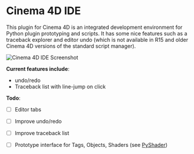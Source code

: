 # Cinema 4D IDE

This plugin for Cinema 4D is an integrated development environment for
Python plugin prototyping and scripts. It has some nice features such as
a traceback explorer and editor undo (which is not available in R15 and
older Cinema 4D versions of the standard script manager).

![Cinema 4D IDE Screenshot](http://i.imgur.com/Ib0XNOx.png)

__Current features include__:

- undo/redo
- Traceback list with line-jump on click

__Todo__:

- [ ] Editor tabs
- [ ] Improve undo/redo
- [ ] Improve traceback list
- [ ] Prototype interface for Tags, Objects, Shaders (see [PyShader][])

  [PyShader]: https://github.com/nr-plugins/py-shader

